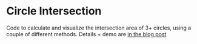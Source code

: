 Circle Intersection
=======

Code to calculate and visualize the intersection area of 3+ circles, using a couple of different methods.  Details + demo are [in the blog post](http://www.benfrederickson/2013/11/19/calculating_the_intersection_of_3_or_more_circles.html)
